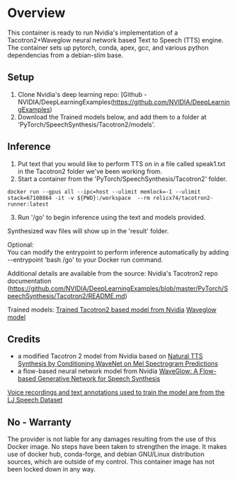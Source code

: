 # Overview

This container is ready to run Nvidia's implementation of a Tacotron2+Waveglow neural network based Text to Speech (TTS) engine.  The container sets up pytorch, conda, apex, gcc, and various python dependencias from a debian-slim base.

## Setup

1. Clone Nvidia's deep learning repo:
[Github - NVIDIA/DeepLearningExamples(https://github.com/NVIDIA/DeepLearningExamples)
2. Download the Trained models below, and add them to a folder at 'PyTorch/SpeechSynthesis/Tacotron2/models'.

## Inference
1. Put text that you would like to perform TTS on in a file called speak1.txt in the Tacotron2 folder we've been working from.
2. Start a container from the 'PyTorch/SpeechSynthesis/Tacotron2' folder.

```   
docker run --gpus all --ipc=host --ulimit memlock=-1 --ulimit stack=67108864 -it -v ${PWD}:/workspace  --rm relicx74/tacotron2-runner:latest
```

3. Run '/go' to begin inference using the text and models provided. 

Synthesized wav files will show up in the 'result' folder.

Optional:  
You can modify the entrypoint to perform inference automatically by adding --entrypoint 'bash /go' to your Docker run command.

Additional details are available from the source:
Nvidia's Tacotron2 repo documentation (https://github.com/NVIDIA/DeepLearningExamples/blob/master/PyTorch/SpeechSynthesis/Tacotron2/README.md)

Trained models:
[Trained Tacotron2 based model from Nvidia](https://catalog.ngc.nvidia.com/orgs/nvidia/models/tacotron2pyt_fp16/files)
[Waveglow model](https://catalog.ngc.nvidia.com/orgs/nvidia/models/waveglow256pyt_fp16/files)

## Credits
* a modified Tacotron 2 model from Nvidia based on  [Natural TTS Synthesis by Conditioning WaveNet on Mel Spectrogram Predictions](https://arxiv.org/abs/1712.05884)
* a flow-based neural network model from Nvidia [WaveGlow: A Flow-based Generative Network for Speech Synthesis](https://arxiv.org/abs/1811.00002)

[Voice recordings and text annotations used to train the model are from the LJ Speech Dataset](https://keithito.com/LJ-Speech-Dataset/)


## No - Warranty
The provider is not liable for any damages resulting from the use of this Docker image.  No steps have been taken to strengthen the image.  It makes use of docker hub, conda-forge, and debian GNU/Linux distribution sources, which are outside of my control.  This container image has not been locked down in any way.

